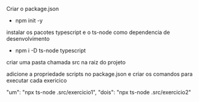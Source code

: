 Criar o package.json
- npm init -y

instalar os pacotes typescript e o ts-node como dependencia de desenvolvimento
- npm i -D ts-node typescript

criar uma pasta chamada src na raiz do projeto

adicione a propriedade scripts no package.json e criar os comandos para executar cada exericico

"um": "npx ts-node .src/exercicio1",
"dois": "npx ts-node .src/exercicio2"



